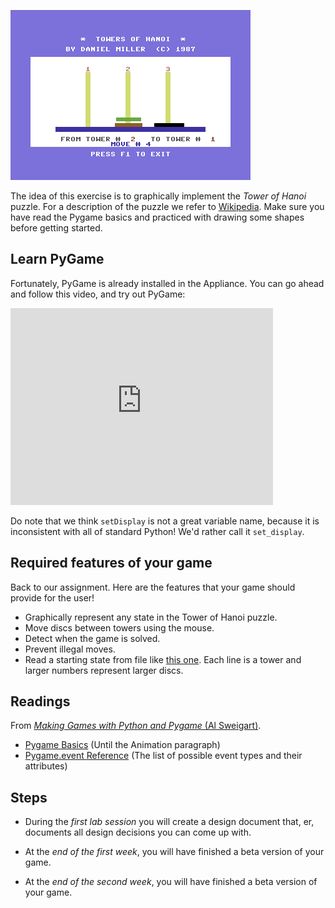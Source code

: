 ![Towers of Hanoi](hanoi.png)

The idea of this exercise is to graphically implement the *Tower of Hanoi*
puzzle. For a description of the puzzle we refer to [Wikipedia]. Make sure you
have read the Pygame basics and practiced with drawing some shapes before
getting started.

[Wikipedia]: http://en.wikipedia.org/wiki/Towers_of_hanoi

## Learn PyGame

Fortunately, PyGame is already installed in the Appliance. You can go ahead and follow this video, and try out PyGame:

<iframe width="420" height="315" src="https://www.youtube.com/embed/f_kFOFYdCiY" frameborder="0" allowfullscreen></iframe>

Do note that we think `setDisplay` is not a great variable name, because it is inconsistent with all of standard Python! We'd rather call it `set_display`.

## Required features of your game

Back to our assignment. Here are the features that your game should provide for the user!

* Graphically represent any state in the Tower of Hanoi puzzle.
* Move discs between towers using the mouse.
* Detect when the game is solved.
* Prevent illegal moves.
* Read a starting state from file like [this one](hanoi.txt). Each line is a
  tower and larger numbers represent larger discs.

## Readings

From [*Making Games with Python and Pygame* (Al Sweigart)](http://inventwithpython.com/pygame/chapters/).

* [Pygame Basics](http://inventwithpython.com/pygame/chapter2.html) (Until the Animation paragraph)
* [Pygame.event Reference](http://www.pygame.org/docs/ref/event.html) (The list of possible event types and their attributes)

## Steps

* During the *first lab session* you will create a design document that, er, documents all design decisions you can come up with.

* At the *end of the first week*, you will have finished a beta version of
  your game.

* At the *end of the second week*, you will have finished a beta version of
  your game.
